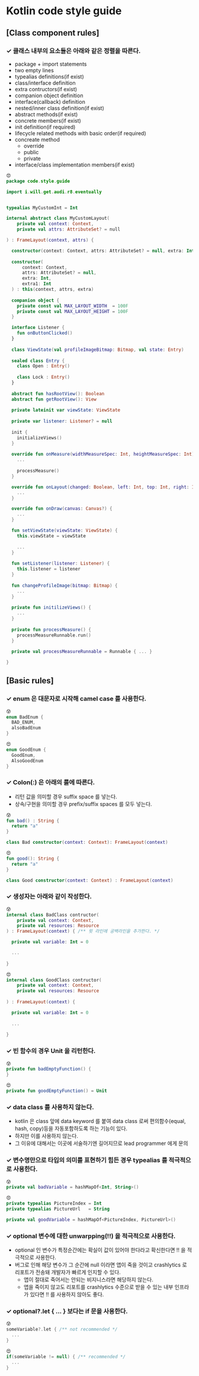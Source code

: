 # Kotlin code style guide

## [Class component rules]

### ✓ 클래스 내부의 요소들은 아래와 같은 정렬을 따른다.

- package + import statements
- two empty lines
- typealias definitions(if exist)
- class/interface definition
- extra contructors(if exist)
- companion object definition
- interface(callback) definition
- nested/inner class definition(if exist)
- abstract methods(if exist)
- concrete members(if exist)
- init definition(if required)
- lifecycle related methods with basic order(if required)
- concreate method
  - override
  - public
  - private
- interface/class implementation members(if exist)

``` kotlin
😍
package code.style.guide

import i.will.get.audi.r8.eventually


typealias MyCustomInt = Int

internal abstract class MyCustomLayout(
    private val context: Context,
    private val attrs: AttributeSet? = null

) : FrameLayout(context, attrs) {

  constructor(context: Context, attrs: AttributeSet? = null, extra: Int) : this(context, attrs, extra)
  
  constructor(
      context: Context, 
      attrs: AttributeSet? = null, 
      extra: Int, 
      extra1: Int
  ) : this(context, attrs, extra)
  
  companion object {
    private const val MAX_LAYOUT_WIDTH  = 100F
    private const val MAX_LAYOUT_HEIGHT = 100F
  }

  interface Listener {
    fun onButtonClicked()
  }
  
  class ViewState(val profileImageBitmap: Bitmap, val state: Entry)
  
  sealed class Entry {
    class Open : Entry()
    
    class Lock : Entry() 
  }
  
  abstract fun hasRootView(): Boolean
  abstract fun getRootView(): View
  
  private lateinit var viewState: ViewState
  
  private var listener: Listener? = null
  
  init {
    initializeViews()
  }
  
  override fun onMeasure(widthMeasureSpec: Int, heightMeasureSpec: Int) {
    ...
    
    processMeasure()
  }

  override fun onLayout(changed: Boolean, left: Int, top: Int, right: Int, bottom: Int) {
    ...
  }

  override fun onDraw(canvas: Canvas?) {
    ...
  }

  fun setViewState(viewState: ViewState) {
    this.viewState = viewState
    
    ...
  }
  
  fun setListener(listener: Listener) {
    this.listener = listener
  }
  
  fun changeProfileImage(bitmap: Bitmap) {
    ...
  }
  
  private fun initilizeViews() {
    ...
  }
  
  private fun processMeasure() {
    processMeasureRunnable.run()
  }
  
  private val processMeasureRunnable = Runnable { ... }

}
```

## [Basic rules]

### ✓ enum 은 대문자로 시작해 camel case 를 사용한다.

``` kotlin
😰
enum BadEnum {
  BAD_ENUM,
  alsoBadEnum
}

😍
enum GoodEnum {
  GoodEnum,
  AlsoGoodEnum
}
```

### ✓ Colon(:) 은 아래의 룰에 따른다.

- 리턴 값을 의미할 경우 suffix space 를 넣는다.
- 상속/구현을 의미할 경우 prefix/suffix spaces 를 모두 넣는다.

``` kotlin
😰
fun bad() : String {
  return "a"
}

class Bad constructor(context: Context): FrameLayout(context)

😍
fun good(): String {
  return "a"
}

class Good constructor(context: Context) : FrameLayout(context)
```

### ✓ 생성자는 아래와 같이 작성한다.

``` kotlin
😰
internal class BadClass contructor(
    private val context: Context,
    private val resources: Resource
) : FrameLayout(context) { /** 윗 라인에 공백라인을 추가한다. */

  private val variable: Int = 0

  ...
  
}

😍
internal class GoodClass contructor(
    private val context: Context,
    private val resources: Resource
    
) : FrameLayout(context) {

  private val variable: Int = 0
  
  ...
  
}
```

### ✓ 빈 함수의 경우 Unit 을 리턴한다.

``` kotlin
😰
private fun badEmptyFunction() {
}

😍
private fun goodEmptyFunction() = Unit
```

### ✓ data class 를 사용하지 않는다.

- kotlin 은 class 앞에 data keyword 를 붙여 data class 로써 편의함수(equal, hash, copy)등을 자동포함하도록 하는 기능이 있다.
- 하지만 이를 사용하지 않는다.
- 그 이유에 대해서는 이곳에 서술하기엔 길어지므로 lead programmer 에게 문의

### ✓ 변수명만으로 타입의 의미를 표현하기 힘든 경우 typealias 를 적극적으로 사용한다.

``` kotlin
😰
private val badVariable = hashMapOf<Int, String>()

😍
private typealias PictureIndex = Int
private typealias PictureUrl   = String

private val goodVariable = hashMapOf<PictureIndex, PictureUrl>()
```

### ✓ optional 변수에 대한 unwarpping(!!) 을 적극적으로 사용한다.

- optional 인 변수가 특정순간에는 확실이 값이 있어야 한다라고 확신한다면 !! 을 적극적으로 사용한다.
- 버그로 인해 해당 변수가 그 순간에 null 이라면 앱이 죽을 것이고 crashlytics 로 리포트가 전송돼 개발자가 빠르게 인지할 수 있다.
  - 앱이 절대로 죽어서는 안되는 비지니스라면 해당하지 않는다.
  - 앱을 죽이지 않고도 리포트를 crashlytics 수준으로 받을 수 있는 내부 인프라가 있다면 !! 를 사용하지 않아도 좋다.

### ✓ optional?.let { ... } 보다는 if 문을 사용한다.

``` kotlin
😰
someVariable?.let { /** not recommended */
  ...
}

😍
if(someVariable != null) { /** recommended */
  ...
}
```



